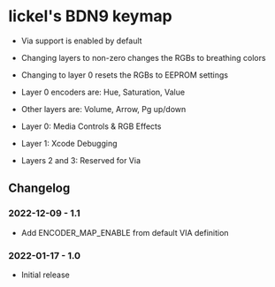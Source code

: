 # lickel's BDN9 keymap

- Via support is enabled by default
- Changing layers to non-zero changes the RGBs to breathing colors
- Changing to layer 0 resets the RGBs to EEPROM settings
- Layer 0 encoders are: Hue, Saturation, Value
- Other layers are: Volume, Arrow, Pg up/down

- Layer 0: Media Controls & RGB Effects
- Layer 1: Xcode Debugging
- Layers 2 and 3: Reserved for Via

## Changelog

### 2022-12-09 - 1.1

- Add ENCODER_MAP_ENABLE from default VIA definition

### 2022-01-17 - 1.0

- Initial release

